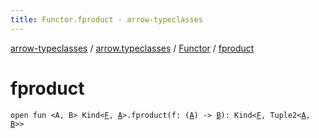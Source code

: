 ```yaml
---
title: Functor.fproduct - arrow-typeclasses
---
```


[arrow-typeclasses](../../index.html) / [arrow.typeclasses](../index.html) / [Functor](index.html) / [fproduct](./fproduct.html)

# fproduct

`open fun <A, B> Kind<`[`F`](index.html#F)`, `[`A`](fproduct.html#A)`>.fproduct(f: (`[`A`](fproduct.html#A)`) -> `[`B`](fproduct.html#B)`): Kind<`[`F`](index.html#F)`, Tuple2<`[`A`](fproduct.html#A)`, `[`B`](fproduct.html#B)`>>`